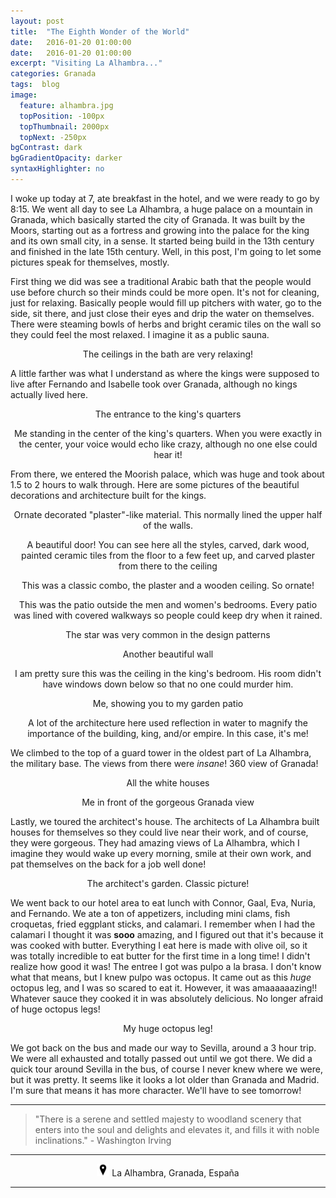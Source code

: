 ```yaml
---
layout: post
title:  "The Eighth Wonder of the World"
date:   2016-01-20 01:00:00
date:   2016-01-20 01:00:00
excerpt: "Visiting La Alhambra..."
categories: Granada
tags:  blog
image:
  feature: alhambra.jpg
  topPosition: -100px
  topThumbnail: 2000px
  topNext: -250px
bgContrast: dark
bgGradientOpacity: darker
syntaxHighlighter: no
---
```


I woke up today at 7, ate breakfast in the hotel, and we were ready to go by 8:15. We went all day to see La Alhambra, a huge palace on a mountain in Granada, which basically started the city of Granada. It was built by the Moors, starting out as a fortress and growing into the palace for the king and its own small city, in a sense. It started being build in the 13th century and finished in the late 15th century. Well, in this post, I'm going to let some pictures speak for themselves, mostly.

First thing we did was see a traditional Arabic bath that the people would use before church so their minds could be more open. It's not for cleaning, just for relaxing. Basically people would fill up pitchers with water, go to the side, sit there, and just close their eyes and drip the water on themselves. There were steaming bowls of herbs and bright ceramic tiles on the wall so they could feel the most relaxed. I imagine it as a public sauna.

<div class="img img--fullContainer img--14xLeading" style="background-image: url({{ site.baseurl_posts_img }}spain/alhambra/ceiling.jpg);"></div>
<center><p style="font-size: 14px;">The ceilings in the bath are very relaxing!</p></center>

A little farther was what I understand as where the kings were supposed to live after Fernando and Isabelle took over Granada, although no kings actually lived here.

<div class="img img--fullContainer img--14xLeading" style="background-image: url({{ site.baseurl_posts_img }}spain/alhambra/entrance.jpg);"></div>
<center><p style="font-size: 14px;">The entrance to the king's quarters</p></center>

<div class="img img--fullContainer img--14xLeading" style="background-image: url({{ site.baseurl_posts_img }}spain/alhambra/standingcenter.jpg);"></div>
<center><p style="font-size: 14px;">Me standing in the center of the king's quarters. When you were exactly in the center, your voice would echo like crazy, although no one else could hear it!</p></center>

From there, we entered the Moorish palace, which was huge and took about 1.5 to 2 hours to walk through. Here are some pictures of the beautiful decorations and architecture built for the kings.

<div class="img img--fullContainer img--14xLeading" style="background-image: url({{ site.baseurl_posts_img }}spain/alhambra/ornate.jpg);"></div>
<center><p style="font-size: 14px;">Ornate decorated "plaster"-like material. This normally lined the upper half of the walls.</p></center>

<div class="img img--fullContainer img--14xLeading" style="background-image: url({{ site.baseurl_posts_img }}spain/alhambra/beautifuldoor.jpg);"></div>
<center><p style="font-size: 14px;">A beautiful door! You can see here all the styles, carved, dark wood, painted ceramic tiles from the floor to a few feet up, and carved plaster from there to the ceiling</p></center>

<div class="img img--fullContainer img--14xLeading" style="background-image: url({{ site.baseurl_posts_img }}spain/alhambra/woodceiling.jpg);"></div>
<center><p style="font-size: 14px;">This was a classic combo, the plaster and a wooden ceiling. So ornate!</p></center>

<div class="img img--fullContainer img--14xLeading" style="background-image: url({{ site.baseurl_posts_img }}spain/alhambra/columns.jpg);"></div>
<center><p style="font-size: 14px;">This was the patio outside the men and women's bedrooms. Every patio was lined with covered walkways so people could keep dry when it rained.</p></center>

<div class="img img--fullContainer img--14xLeading" style="background-image: url({{ site.baseurl_posts_img }}spain/alhambra/starceiling.jpg);"></div>
<center><p style="font-size: 14px;">The star was very common in the design patterns</p></center>

<div class="img img--fullContainer img--14xLeading" style="background-image: url({{ site.baseurl_posts_img }}spain/alhambra/wall.jpg);"></div>
<center><p style="font-size: 14px;">Another beautiful wall</p></center>

<div class="img img--fullContainer img--14xLeading" style="background-image: url({{ site.baseurl_posts_img }}spain/alhambra/kingceiling.jpg);"></div>
<center><p style="font-size: 14px;">I am pretty sure this was the ceiling in the king's bedroom. His room didn't have windows down below so that no one could murder him.</p></center>

<div class="img img--fullContainer img--14xLeading" style="background-image: url({{ site.baseurl_posts_img }}spain/alhambra/megarden.jpg);"></div>
<center><p style="font-size: 14px;">Me, showing you to my garden patio</p></center>

<div class="img img--fullContainer img--14xLeading" style="background-image: url({{ site.baseurl_posts_img }}spain/alhambra/reflection.jpg);"></div>
<center><p style="font-size: 14px;">A lot of the architecture here used reflection in water to magnify the importance of the building, king, and/or empire. In this case, it's me!</p></center>

We climbed to the top of a guard tower in the oldest part of La Alhambra, the military base. The views from there were *insane*! 360 view of Granada!

<div class="img img--fullContainer img--14xLeading" style="background-image: url({{ site.baseurl_posts_img }}spain/alhambra/view.jpg);"></div>
<center><p style="font-size: 14px;">All the white houses</p></center>

<div class="img img--fullContainer img--14xLeading" style="background-image: url({{ site.baseurl_posts_img }}spain/alhambra/meview.jpg);"></div>
<center><p style="font-size: 14px;">Me in front of the gorgeous Granada view</p></center>

Lastly, we toured the architect's house. The architects of La Alhambra built houses for themselves so they could live near their work, and of course, they were gorgeous. They had amazing views of La Alhambra, which I imagine they would wake up every morning, smile at their own work, and pat themselves on the back for a job well done!

<div class="img img--fullContainer img--14xLeading" style="background-image: url({{ site.baseurl_posts_img }}spain/alhambra/jardin.jpg);"></div>
<center><p style="font-size: 14px;">The architect's garden. Classic picture!</p></center>

We went back to our hotel area to eat lunch with Connor, Gaal, Eva, Nuria, and Fernando. We ate a ton of appetizers, including mini clams, fish croquetas, fried eggplant sticks, and calamari. I remember when I had the calamari I thought it was **sooo** amazing, and I figured out that it's because it was cooked with butter. Everything I eat here is made with olive oil, so it was totally incredible to eat butter for the first time in a long time! I didn't realize how good it was! The entree I got was pulpo a la brasa. I don't know what that means, but I knew pulpo was octopus. It came out as this *huge* octopus leg, and I was so scared to eat it. However, it was amaaaaaazing!! Whatever sauce they cooked it in was absolutely delicious. No longer afraid of huge octopus legs!

<div class="img img--fullContainer img--14xLeading" style="background-image: url({{ site.baseurl_posts_img }}spain/alhambra/pulpo.jpg);"></div>
<center><p style="font-size: 14px;">My huge octopus leg!</p></center>

We got back on the bus and made our way to Sevilla, around a 3 hour trip. We were all exhausted and totally passed out until we got there. We did a quick tour around Sevilla in the bus, of course I never knew where we were, but it was pretty. It seems like it looks a lot older than Granada and Madrid. I'm sure that means it has more character. We'll have to see tomorrow!


<hr></hr>

<blockquote class="largeQuote">"There is a serene and settled majesty to woodland scenery that enters into the soul and delights and elevates it, and fills it with noble inclinations." - Washington Irving</blockquote>

<hr></hr>

<center><img src="/assets/images/location.png" height=20px width=20px/> La Alhambra, Granada, España</center>

<hr></hr>
